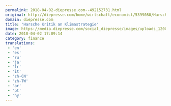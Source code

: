 ```yaml
---
permalink: 2018-04-02-diepresse.com--492152731.html
original: http://diepresse.com/home/wirtschaft/economist/5399080/Harsche-Kritik-an-Klimastrategie?from=rss
domain: diepresse.com
title: 'Harsche Kritik an Klimastrategie'
image: https://media.diepresse.com/social_diepresse/images/uploads_1200/2/2/8/5399080/12DE4E4A-EEDB-4122-9B09-365519A6E642_v0_l.jpg
date: 2018-04-02 17:09:14
category: finance
translations: 
 - 'en'
 - 'es'
 - 'ru'
 - 'ja'
 - 'fr'
 - 'it'
 - 'zh-CN'
 - 'zh-TW'
 - 'ar'
 - 'pt'
 - 'hy'
---
```


